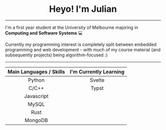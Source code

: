 <!-- Main Heading -->
<h1 align="center">Heyo! I'm Julian</h1>

---

<!-- Intro Paragraph -->

I'm a first year student at the University of Melbourne majoring in <strong>Computing and Software Systems</strong> 💻

Currently my programming interest is completely split between embedded programming and web development - with much of my course material (and subsequently projects) being algorithm-focused :&#8203;)


---

<!-- Main Languages -->

<div align="center">

| Main Languages / Skills | I'm Currently Learning |
|:-----------------------:|:----------------------:|
|          Python         |         Svelte         |
|          C/C++          |          Typst         |
|        Javascript       |                        |
|          MySQL          |                        |
|          Rust           |                        |
|        MongoDB          |                        |

</div>

